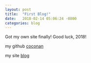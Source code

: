 ```yaml
---
layout: post
title:  "First Blog!"
date:   2018-02-14 05:06:24 -0800
categories: blog
---
```

Got my own site finally! Good luck, 2018!

my github [coconan]

my site [blog]

[coconan]:   https://github.com/coconan
[blog]: http://coconan.me
